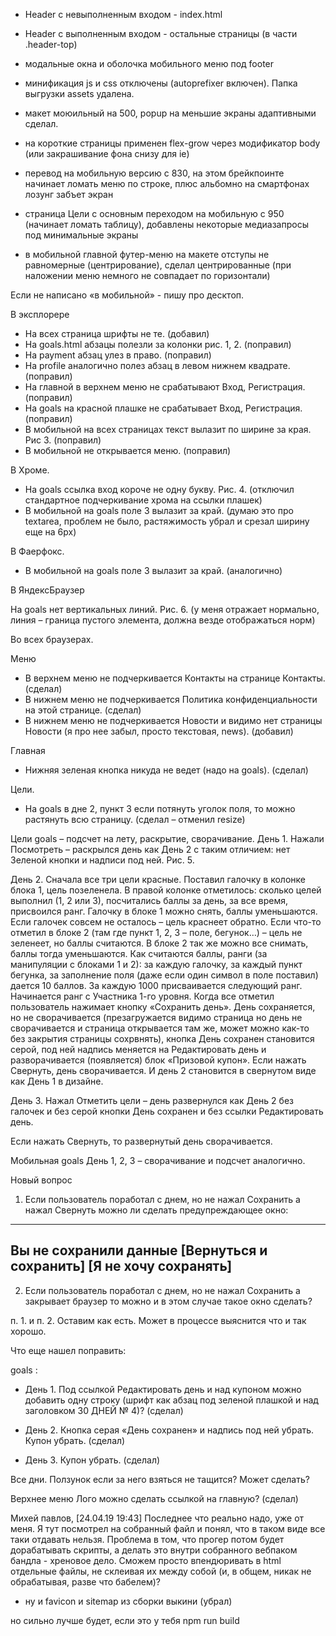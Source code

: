* Header c  невыполненным входом - index.html
* Header с выполненным входом - остальные страницы (в части .header-top)
* модальные окна и оболочка мобильного меню под footer

* минификация js и css отключены (autoprefixer включен). Папка выгрузки assets удалена.

* макет моюильный на 500, popup на меньшие экраны адаптивными сделал.
* на короткие страницы применен flex-grow через модификатор body (или закрашивание фона снизу для ie)


* перевод на мобильную версию с 830, на этом брейкпоинте начинает ломать меню по строке, плюс альбомно на смартфонах лозунг забъет экран
* страница Цели с основным переходом на мобильную с 950 (начинает ломать таблицу), добавлены некоторые медиазапросы под минимальные экраны

* в мобильной главной футер-меню на макете отступы не равномерные (центрирование), сделал центрированные (при наложении меню немного не совпадает по горизонтали)


Если не написано «в мобильной» - пишу про десктоп.

В эксплорере

* На всех страница шрифты не те. (добавил)
* На goals.html абзацы полезли за колонки рис. 1, 2. (поправил)
* На payment абзац улез в право. (поправил)
* На profile аналогично полез абзац в левом нижнем квадрате. (поправил)
* На главной в верхнем меню не срабатывают Вход, Регистрация. (поправил)
* На goals на красной плашке не срабатывает Вход, Регистрация.  (поправил)
* В мобильной на всех страницах текст вылазит по ширине за края. Рис 3. (поправил)
* В мобильной не открывается меню. (поправил)


В Хроме.

* На goals ссылка вход короче не одну букву. Рис. 4. (отключил стандартное подчеркивание хрома на ссылки плашек)
* В мобильной на goals поле 3 вылазит за край. (думаю это про textarea, проблем не было, растяжимость убрал и срезал ширину еще на 6px)

В Фаерфокс.

* В мобильной на goals поле 3 вылазит за край. (аналогично)

В ЯндексБраузер

На goals нет вертикальных линий. Рис. 6. (у меня отражает нормально, линия – граница пустого элемента, должна везде отображаться норм)


Во всех браузерах.

Меню
* В верхнем меню не подчеркивается Контакты на странице Контакты. (сделал)
* В нижнем меню не подчеркивается Политика конфиденциальности на этой странице. (сделал)
* В нижнем меню не подчеркивается Новости и видимо нет страницы Новости (я про нее забыл, просто текстовая, news). (добавил)

Главная
* Нижняя зеленая кнопка никуда не ведет (надо на goals). (сделал)

Цели.
* На goals в дне 2, пункт 3 если потянуть уголок поля, то можно растянуть всю страницу. (сделал – отменил resize)

Цели goals – подсчет на лету, раскрытие, сворачивание.
День 1.
Нажали Посмотреть – раскрылся день как День 2 с таким отличием: нет Зеленой кнопки и надписи под ней. Рис. 5.

День 2.
Сначала все три цели красные.
Поставил галочку в колонке блока 1, цель позеленела. В правой колонке отметилось: сколько целей выполнил (1, 2 или 3), посчитались баллы за день, за все время, присвоился ранг.
Галочку в блоке 1 можно снять, баллы уменьшаются. Если галочек совсем не осталось – цель краснеет обратно.
Если что-то отметил в блоке 2 (там где пункт 1, 2, 3 – поле, бегунок…) – цель не зеленеет, но баллы считаются. В блоке 2 так же можно все снимать, баллы тогда уменьшаются.
Как считаются баллы, ранги (за манипуляции с блоками 1 и 2): за каждую галочку, за каждый пункт бегунка, за заполнение поля (даже если один символ в поле поставил) дается 10 баллов. За каждую 1000 присваивается следующий ранг. Начинается ранг с Участника 1-го уровня. 
Когда все отметил пользователь нажимает кнопку «Сохранить день». День сохраняется, но не сворачивается (презагружается видимо страница но день не сворачивается и страница открывается там же, может можно как-то без закрытия страницы сохрвнять), кнопка День сохранен становится серой, под ней надпись меняется на Редактировать день и разворачивается (появляется) блок «Призовой купон».
Если нажать Свернуть, день сворачивается. И день 2 становится в свернутом виде как День 1 в дизайне.

День 3.
Нажал Отметить цели – день развернулся как День 2 без галочек и без серой кнопки День сохранен и без ссылки Редактировать день.

Если нажать Свернуть, то развернутый день сворачивается.

Мобильная goals
День 1, 2, 3 – сворачивание и подсчет аналогично.

Новый вопрос
1. Если пользователь поработал с днем, но не нажал Сохранить а нажал Свернуть можно ли сделать предупреждающее окно:
--------------
Вы не сохранили данные
[Вернуться и сохранить]
[Я не хочу сохранять]
--------------
2. Если пользователь поработал с днем, но не нажал Сохранить а закрывает браузер то можно и в этом случае такое окно сделать?



п. 1. и п. 2.
Оставим как есть. Может в процессе выяснится что и так хорошо.

Что еще нашел поправить:

goals :

* День 1.
Под ссылкой Редактировать день и над купоном можно добавить одну строку (шрифт как абзац под зеленой плашкой и над заголовком 30 ДНЕЙ № 4)? (сделал)

* День 2.
Кнопка серая «День сохранен» и надпись под ней убрать.
Купон убрать. (сделал)

* День 3.
Купон убрать. (сделал)

Все дни.
Ползунок если за него взяться не тащится? Может сделать?

Верхнее меню
Лого можно сделать ссылкой на главную? (сделал)


Михей павлов, [24.04.19 19:43]
Последнее что реально надо, уже от меня. 
Я тут посмотрел на собранный файл и понял, что в таком виде все таки отдавать нельзя. 
Проблема в том, что прогер потом будет дорабатывать скрипты, а делать это внутри собранного вебпаком бандла - хреновое дело. 
Сможем просто впендюривать в html отдельные файлы, не склеивая их между собой (и, в общем, никак не обрабатывая, разве что бабелем)?

* ну и favicon и sitemap из сборки выкини (убрал)

но сильно лучше будет, если это у тебя npm run build